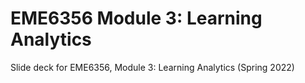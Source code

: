 # EME6356 Module 3: Learning Analytics

Slide deck for EME6356, Module 3: Learning Analytics (Spring 2022)